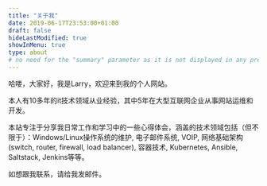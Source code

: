 ```yaml
---
title: "关于我"
date: 2019-06-17T23:53:00+01:00
draft: false
hideLastModified: true
showInMenu: true
type: about
# no need for the "summary" parameter as it is not displayed in any previews
---
```


哈喽，大家好，我是Larry，欢迎来到我的个人网站。

本人有10多年的it技术领域从业经验，其中5年在大型互联网企业从事网站运维和开发。

本站专注于分享我日常工作和学习中的一些心得体会，涵盖的技术领域包括（但不限于）：Windows/Linux操作系统的维护, 电子邮件系统, VOIP, 网络基础架构(switch, router, firewall, load  balancer), 容器技术, Kubernetes, Ansible, Saltstack, Jenkins等等。

如想跟我联系，请给我发邮件。

